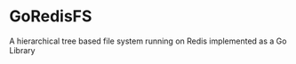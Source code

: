GoRedisFS
=========

A hierarchical tree based file system running on Redis implemented as a Go Library
